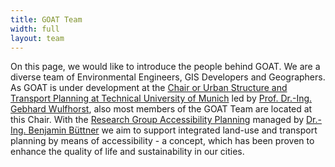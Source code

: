 ```yaml
---
title: GOAT Team
width: full
layout: team
---
```


On this page, we would like to introduce the people behind GOAT. We are a diverse team of Environmental Engineers, GIS Developers and Geographers. As GOAT is under development at the [Chair or Urban Structure and Transport Planning at Technical University of Munich](https://www.bgu.tum.de/en/sv/homepage/) led by [Prof. Dr.-Ing. Gebhard Wulfhorst](https://www.bgu.tum.de/en/sv/team/prof-dr-ing-gebhard-wulfhorst/), also most members of the GOAT Team are located at this Chair. With the [Research Group Accessibility Planning](https://www.bgu.tum.de/sv/research-group-accessibility-planning/) managed by [Dr.-Ing. Benjamin Büttner](https://www.bgu.tum.de/en/sv/team/dr-ing-benjamin-buettner/) we aim to support integrated land-use and transport planning by means of accessibility - a concept, which has been proven to enhance the quality of life and sustainability in our cities. 
